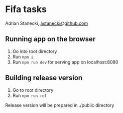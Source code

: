 # Fifa tasks
Adrian Stanecki, astanecki@github.com

## Running app on the browser
1. Go into root directory
2. Run ```npm i```
3. Run ```npm run dev``` for serving app on localhost:8080

## Building release version
1. Go to root directory
2. Run ```npm run rel```

Release version will be prepared in ./public directory
